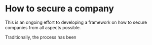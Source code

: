 # How to secure a company

This is an ongoing effort to developing a framework on how to secure companies from all aspects possible.

Traditionally, the process has been 
